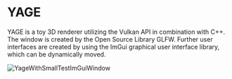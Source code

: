 # YAGE
YAGE is a toy 3D renderer utilizing the Vulkan API in combination with C++. The window is created by the Open Source Library GLFW. 
Further user interfaces are created by using the ImGui graphical user interface library, which can be dynamically moved.

![YageWithSmallTestImGuiWindow](https://github.com/F4bj4ck/YAGE/assets/36537405/3ff2f2cb-838b-46f8-86bb-b16654aae188)

